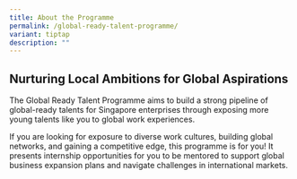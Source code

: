 ```yaml
---
title: About the Programme
permalink: /global-ready-talent-programme/
variant: tiptap
description: ""
---
```

<h2>Nurturing Local Ambitions for Global Aspirations</h2>
<p>The Global Ready Talent Programme aims to build a strong pipeline of global-ready
talents for Singapore enterprises through exposing more young talents like
you to global work experiences.</p>
<p>If you are looking for exposure to diverse work cultures, building global
networks, and gaining a competitive edge, this programme is for you! It
presents internship opportunities for you to be mentored to support global
business expansion plans and navigate challenges in international markets.</p>